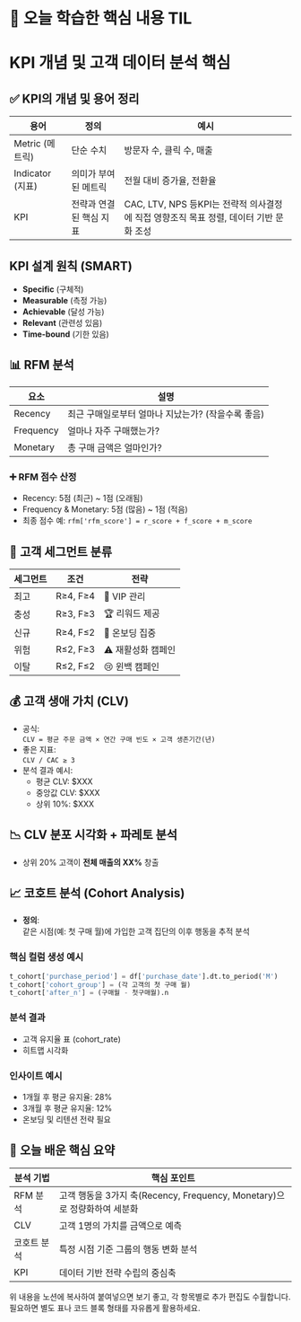 # 🎯 오늘 학습한 핵심 내용 TIL

# KPI 개념 및 고객 데이터 분석 핵심

## ✅ KPI의 개념 및 용어 정리

| 용어    | 정의                      | 예시                          |
|---------|---------------------------|-------------------------------|
| Metric (메트릭)  | 단순 수치                    | 방문자 수, 클릭 수, 매출            |
| Indicator (지표) | 의미가 부여된 메트릭            | 전월 대비 증가율, 전환율             |
| KPI              | 전략과 연결된 핵심 지표          | CAC, LTV, NPS 등KPI는 전략적 의사결정에 직접 영향조직 목표 정렬, 데이터 기반 문화 조성 |

## KPI 설계 원칙 (SMART)

- **Specific** (구체적)
- **Measurable** (측정 가능)
- **Achievable** (달성 가능)
- **Relevant** (관련성 있음)
- **Time-bound** (기한 있음)

## 📊 RFM 분석

| 요소       | 설명                                |
|------------|-----------------------------------|
| Recency    | 최근 구매일로부터 얼마나 지났는가? (작을수록 좋음) |
| Frequency  | 얼마나 자주 구매했는가?                  |
| Monetary   | 총 구매 금액은 얼마인가?                 |

### ➕ RFM 점수 산정
- Recency: 5점 (최근) ~ 1점 (오래됨)
- Frequency & Monetary: 5점 (많음) ~ 1점 (적음)
- 최종 점수 예: `rfm['rfm_score'] = r_score + f_score + m_score`

## 🧩 고객 세그먼트 분류

| 세그먼트 | 조건         | 전략                  |
|----------|--------------|-----------------------|
| 최고     | R≥4, F≥4    | 💎 VIP 관리           |
| 충성     | R≥3, F≥3    | 🏆 리워드 제공         |
| 신규     | R≥4, F≤2    | 🌱 온보딩 집중         |
| 위험     | R≤2, F≥3    | ⚠️ 재활성화 캠페인       |
| 이탈     | R≤2, F≤2    | 😢 윈백 캠페인          |

## 💰 고객 생애 가치 (CLV)

- 공식:  
  `CLV = 평균 주문 금액 × 연간 구매 빈도 × 고객 생존기간(년)`
- 좋은 지표:  
  `CLV / CAC ≥ 3`
- 분석 결과 예시:  
  - 평균 CLV: $XXX  
  - 중앙값 CLV: $XXX  
  - 상위 10%: $XXX

## 📉 CLV 분포 시각화 + 파레토 분석

- 상위 20% 고객이 **전체 매출의 XX%** 창출

## 📈 코호트 분석 (Cohort Analysis)

- **정의**:  
  같은 시점(예: 첫 구매 월)에 가입한 고객 집단의 이후 행동을 추적 분석

### 핵심 컬럼 생성 예시

```python
t_cohort['purchase_period'] = df['purchase_date'].dt.to_period('M')
t_cohort['cohort_group'] = (각 고객의 첫 구매 월)
t_cohort['after_n'] = (구매월 - 첫구매월).n
```

### 분석 결과
- 고객 유지율 표 (cohort_rate)
- 히트맵 시각화

### 인사이트 예시
- 1개월 후 평균 유지율: 28%
- 3개월 후 평균 유지율: 12%
- 온보딩 및 리텐션 전략 필요

## 🧠 오늘 배운 핵심 요약

| 분석 기법     | 핵심 포인트                                  |
|---------------|---------------------------------------------|
| RFM 분석      | 고객 행동을 3가지 축(Recency, Frequency, Monetary)으로 정량화하여 세분화 |
| CLV           | 고객 1명의 가치를 금액으로 예측                      |
| 코호트 분석   | 특정 시점 기준 그룹의 행동 변화 분석                  |
| KPI           | 데이터 기반 전략 수립의 중심축                         |

위 내용을 노션에 복사하여 붙여넣으면 보기 좋고, 각 항목별로 추가 편집도 수월합니다. 필요하면 별도 표나 코드 블록 형태를 자유롭게 활용하세요.